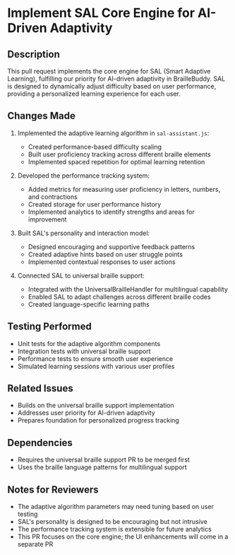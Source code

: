 # Implement SAL Core Engine for AI-Driven Adaptivity

## Description
This pull request implements the core engine for SAL (Smart Adaptive Learning), fulfilling our priority for AI-driven adaptivity in BrailleBuddy. SAL is designed to dynamically adjust difficulty based on user performance, providing a personalized learning experience for each user.

## Changes Made
1. Implemented the adaptive learning algorithm in `sal-assistant.js`:
   - Created performance-based difficulty scaling
   - Built user proficiency tracking across different braille elements
   - Implemented spaced repetition for optimal learning retention

2. Developed the performance tracking system:
   - Added metrics for measuring user proficiency in letters, numbers, and contractions
   - Created storage for user performance history
   - Implemented analytics to identify strengths and areas for improvement

3. Built SAL's personality and interaction model:
   - Designed encouraging and supportive feedback patterns
   - Created adaptive hints based on user struggle points
   - Implemented contextual responses to user actions

4. Connected SAL to universal braille support:
   - Integrated with the UniversalBrailleHandler for multilingual capability
   - Enabled SAL to adapt challenges across different braille codes
   - Created language-specific learning paths

## Testing Performed
- Unit tests for the adaptive algorithm components
- Integration tests with universal braille support
- Performance tests to ensure smooth user experience
- Simulated learning sessions with various user profiles

## Related Issues
- Builds on the universal braille support implementation
- Addresses user priority for AI-driven adaptivity
- Prepares foundation for personalized progress tracking

## Dependencies
- Requires the universal braille support PR to be merged first
- Uses the braille language patterns for multilingual support

## Notes for Reviewers
- The adaptive algorithm parameters may need tuning based on user testing
- SAL's personality is designed to be encouraging but not intrusive
- The performance tracking system is extensible for future analytics
- This PR focuses on the core engine; the UI enhancements will come in a separate PR
